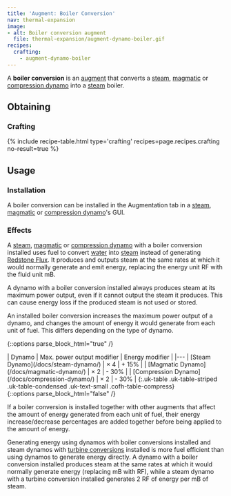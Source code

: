 ```yaml
---
title: 'Augment: Boiler Conversion'
nav: thermal-expansion
image:
- alt: Boiler conversion augment
  file: thermal-expansion/augment-dynamo-boiler.gif
recipes:
  crafting:
    - augment-dynamo-boiler
---
```


A **boiler conversion** is an [augment](/docs/augments/) that converts a
[steam](/docs/steam-dynamo/), [magmatic](/docs/magmatic-dynamo/) or [compression
dynamo](/docs/compression-dynamo/) into a [steam](/docs/steam/) boiler.


Obtaining
---------

### Crafting
{% include recipe-table.html type='crafting' recipes=page.recipes.crafting no-result=true %}


Usage
-----

### Installation
A boiler conversion can be installed in the Augmentation tab in a
[steam](/docs/steam-dynamo/), [magmatic](/docs/magmatic-dynamo/) or [compression
dynamo](/docs/compression-dynamo/)'s GUI.

### Effects
A [steam](/docs/steam-dynamo/), [magmatic](/docs/magmatic-dynamo/) or
[compression dynamo](/docs/compression-dynamo/) with a boiler conversion
installed uses fuel to convert [water](https://minecraft.gamepedia.com/Water)
into [steam](/docs/steam/) instead of generating [Redstone
Flux](/docs/redstone-flux/). It produces and outputs steam at the same rates at
which it would normally generate and emit energy, replacing the energy unit RF
with the fluid unit mB.

A dynamo with a boiler conversion installed always produces steam at its maximum
power output, even if it cannot output the steam it produces. This can cause
energy loss if the produced steam is not used or stored.

An installed boiler conversion increases the maximum power output of a dynamo,
and changes the amount of energy it would generate from each unit of fuel. This
differs depending on the type of dynamo.

{::options parse_block_html="true" /}
<div class="uk-overflow-container">
| Dynamo | Max. power output modifier | Energy modifier |
|---
| [Steam Dynamo](/docs/steam-dynamo/) | × 4 | + 15% |
| [Magmatic Dynamo](/docs/magmatic-dynamo/) | × 2 | - 30% |
| [Compression Dynamo](/docs/compression-dynamo/) | × 2 | - 30% |
{:.uk-table .uk-table-striped .uk-table-condensed .uk-text-small .cofh-table-compress}
</div>
{::options parse_block_html="false" /}

If a boiler conversion is installed together with other augments that affect the
amount of energy generated from each unit of fuel, their energy
increase/decrease percentages are added together before being applied to the
amount of energy.

Generating energy using dynamos with boiler conversions installed and steam
dynamos with [turbine conversions](/docs/augment-turbine-conversion/) installed
is more fuel efficient than using dynamos to generate energy directly. A dynamo
with a boiler conversion installed produces steam at the same rates at which it
would normally generate energy (replacing mB with RF), while a steam dynamo with
a turbine conversion installed generates 2 RF of energy per mB of steam.
